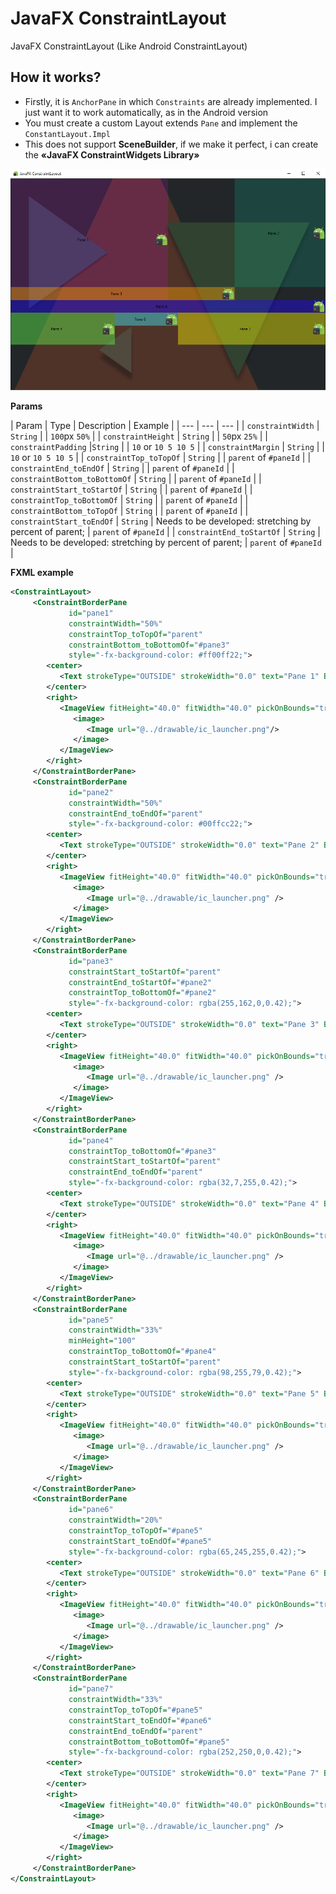 # JavaFX ConstraintLayout
JavaFX ConstraintLayout (Like Android ConstraintLayout)

How it works?
--------
* Firstly, it is ```AnchorPane``` in which ```Constraints``` are already implemented. I just want it to work automatically, as in the Android version
* You must create a custom Layout extends ```Pane``` and implement the ```ConstantLayout.Impl```
* This does not support **SceneBuilder**, if we make it perfect, i can create the **«JavaFX ConstraintWidgets Library»**

![Preview](preview.png)

**Params**

| Param | Type | Description | Example |
| --- | --- | --- |
| ```constraintWidth``` | ```String``` |  | ```100```px ```50%``` |
| ```constraintHeight``` | ```String``` |  | ```50```px ```25%``` |
| ```constraintPadding``` |```String``` |  | ```10``` or ```10 5 10 5``` |
| ```constraintMargin``` | ```String``` |  | ```10``` or ```10 5 10 5``` |
| ```constraintTop_toTopOf``` | ```String``` |  | ```parent``` of ```#paneId``` |
| ```constraintEnd_toEndOf``` | ```String``` |  | ```parent``` of ```#paneId``` |
| ```constraintBottom_toBottomOf``` | ```String``` |  | ```parent``` of ```#paneId``` |
| ```constraintStart_toStartOf``` | ```String``` |  | ```parent``` of ```#paneId``` |
| ```constraintTop_toBottomOf``` | ```String``` |  | ```parent``` of ```#paneId``` |
| ```constraintBottom_toTopOf``` | ```String``` |  | ```parent``` of ```#paneId``` |
| ```constraintStart_toEndOf``` | ```String``` | Needs to be developed: stretching by percent of parent; | ```parent``` of ```#paneId``` |
| ```constraintEnd_toStartOf``` | ```String``` | Needs to be developed: stretching by percent of parent; | ```parent``` of ```#paneId``` |

**FXML example**
```xml
<ConstraintLayout>
     <ConstraintBorderPane
             id="pane1"
             constraintWidth="50%"
             constraintTop_toTopOf="parent"
             constraintBottom_toBottomOf="#pane3"
             style="-fx-background-color: #ff00ff22;">
        <center>
           <Text strokeType="OUTSIDE" strokeWidth="0.0" text="Pane 1" BorderPane.alignment="CENTER"/>
        </center>
        <right>
           <ImageView fitHeight="40.0" fitWidth="40.0" pickOnBounds="true" preserveRatio="true" BorderPane.alignment="CENTER">
              <image>
                 <Image url="@../drawable/ic_launcher.png"/>
              </image>
           </ImageView>
        </right>
     </ConstraintBorderPane>
     <ConstraintBorderPane
             id="pane2"
             constraintWidth="50%"
             constraintEnd_toEndOf="parent"
             style="-fx-background-color: #00ffcc22;">
        <center>
           <Text strokeType="OUTSIDE" strokeWidth="0.0" text="Pane 2" BorderPane.alignment="CENTER" />
        </center>
        <right>
           <ImageView fitHeight="40.0" fitWidth="40.0" pickOnBounds="true" preserveRatio="true" BorderPane.alignment="CENTER">
              <image>
                 <Image url="@../drawable/ic_launcher.png" />
              </image>
           </ImageView>
        </right>
     </ConstraintBorderPane>
     <ConstraintBorderPane
             id="pane3"
             constraintStart_toStartOf="parent"
             constraintEnd_toStartOf="#pane2"
             constraintTop_toBottomOf="#pane2"
             style="-fx-background-color: rgba(255,162,0,0.42);">
        <center>
           <Text strokeType="OUTSIDE" strokeWidth="0.0" text="Pane 3" BorderPane.alignment="CENTER"/>
        </center>
        <right>
           <ImageView fitHeight="40.0" fitWidth="40.0" pickOnBounds="true" preserveRatio="true" BorderPane.alignment="CENTER">
              <image>
                 <Image url="@../drawable/ic_launcher.png" />
              </image>
           </ImageView>
        </right>
     </ConstraintBorderPane>
     <ConstraintBorderPane
             id="pane4"
             constraintTop_toBottomOf="#pane3"
             constraintStart_toStartOf="parent"
             constraintEnd_toEndOf="parent"
             style="-fx-background-color: rgba(32,7,255,0.42);">
        <center>
           <Text strokeType="OUTSIDE" strokeWidth="0.0" text="Pane 4" BorderPane.alignment="CENTER"/>
        </center>
        <right>
           <ImageView fitHeight="40.0" fitWidth="40.0" pickOnBounds="true" preserveRatio="true" BorderPane.alignment="CENTER">
              <image>
                 <Image url="@../drawable/ic_launcher.png" />
              </image>
           </ImageView>
        </right>
     </ConstraintBorderPane>
     <ConstraintBorderPane
             id="pane5"
             constraintWidth="33%"
             minHeight="100"
             constraintTop_toBottomOf="#pane4"
             constraintStart_toStartOf="parent"
             style="-fx-background-color: rgba(98,255,79,0.42);">
        <center>
           <Text strokeType="OUTSIDE" strokeWidth="0.0" text="Pane 5" BorderPane.alignment="CENTER"/>
        </center>
        <right>
           <ImageView fitHeight="40.0" fitWidth="40.0" pickOnBounds="true" preserveRatio="true" BorderPane.alignment="CENTER">
              <image>
                 <Image url="@../drawable/ic_launcher.png" />
              </image>
           </ImageView>
        </right>
     </ConstraintBorderPane>
     <ConstraintBorderPane
             id="pane6"
             constraintWidth="20%"
             constraintTop_toTopOf="#pane5"
             constraintStart_toEndOf="#pane5"
             style="-fx-background-color: rgba(65,245,255,0.42);">
        <center>
           <Text strokeType="OUTSIDE" strokeWidth="0.0" text="Pane 6" BorderPane.alignment="CENTER"/>
        </center>
        <right>
           <ImageView fitHeight="40.0" fitWidth="40.0" pickOnBounds="true" preserveRatio="true" BorderPane.alignment="CENTER">
              <image>
                 <Image url="@../drawable/ic_launcher.png" />
              </image>
           </ImageView>
        </right>
     </ConstraintBorderPane>
     <ConstraintBorderPane
             id="pane7"
             constraintWidth="33%"
             constraintTop_toTopOf="#pane5"
             constraintStart_toEndOf="#pane6"
             constraintEnd_toEndOf="parent"
             constraintBottom_toBottomOf="#pane5"
             style="-fx-background-color: rgba(252,250,0,0.42);">
        <center>
           <Text strokeType="OUTSIDE" strokeWidth="0.0" text="Pane 7" BorderPane.alignment="CENTER"/>
        </center>
        <right>
           <ImageView fitHeight="40.0" fitWidth="40.0" pickOnBounds="true" preserveRatio="true" BorderPane.alignment="CENTER">
              <image>
                 <Image url="@../drawable/ic_launcher.png" />
              </image>
           </ImageView>
        </right>
     </ConstraintBorderPane>
</ConstraintLayout>
```
